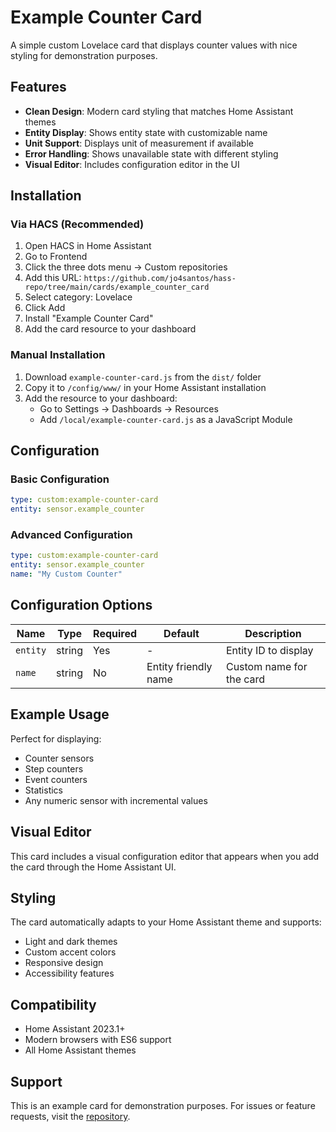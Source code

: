 # Example Counter Card

A simple custom Lovelace card that displays counter values with nice styling for demonstration purposes.

## Features

- **Clean Design**: Modern card styling that matches Home Assistant themes
- **Entity Display**: Shows entity state with customizable name
- **Unit Support**: Displays unit of measurement if available
- **Error Handling**: Shows unavailable state with different styling
- **Visual Editor**: Includes configuration editor in the UI

## Installation

### Via HACS (Recommended)

1. Open HACS in Home Assistant
2. Go to Frontend
3. Click the three dots menu → Custom repositories
4. Add this URL: `https://github.com/jo4santos/hass-repo/tree/main/cards/example_counter_card`
5. Select category: Lovelace
6. Click Add
7. Install "Example Counter Card"
8. Add the card resource to your dashboard

### Manual Installation

1. Download `example-counter-card.js` from the `dist/` folder
2. Copy it to `/config/www/` in your Home Assistant installation
3. Add the resource to your dashboard:
   - Go to Settings → Dashboards → Resources
   - Add `/local/example-counter-card.js` as a JavaScript Module

## Configuration

### Basic Configuration

```yaml
type: custom:example-counter-card
entity: sensor.example_counter
```

### Advanced Configuration

```yaml
type: custom:example-counter-card
entity: sensor.example_counter
name: "My Custom Counter"
```

## Configuration Options

| Name | Type | Required | Default | Description |
|------|------|----------|---------|-------------|
| `entity` | string | Yes | - | Entity ID to display |
| `name` | string | No | Entity friendly name | Custom name for the card |

## Example Usage

Perfect for displaying:
- Counter sensors
- Step counters
- Event counters
- Statistics
- Any numeric sensor with incremental values

## Visual Editor

This card includes a visual configuration editor that appears when you add the card through the Home Assistant UI.

## Styling

The card automatically adapts to your Home Assistant theme and supports:
- Light and dark themes
- Custom accent colors
- Responsive design
- Accessibility features

## Compatibility

- Home Assistant 2023.1+
- Modern browsers with ES6 support
- All Home Assistant themes

## Support

This is an example card for demonstration purposes. For issues or feature requests, visit the [repository](https://github.com/jo4santos/hass-repo).